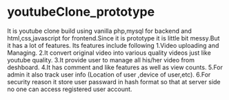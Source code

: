 # youtubeClone_prototype
It is youtube clone build using vanilla php,mysql for backend and html,css,javascript for frontend.Since it is prototype it is little bit messy.But it has a lot of features.
Its features include following
  1.Video uploading and Managing.
  2.It convert original video into various quality videos just like youtube quality.
  3.It provide user to manage all his/her video from deshboard.
  4.It has comment and like features as well as view counts.
  5.For admin it also track user info (Location of user ,device of user,etc).
  6.For security reason it store user passward in hash format so that at server side no one can access registered user account.
